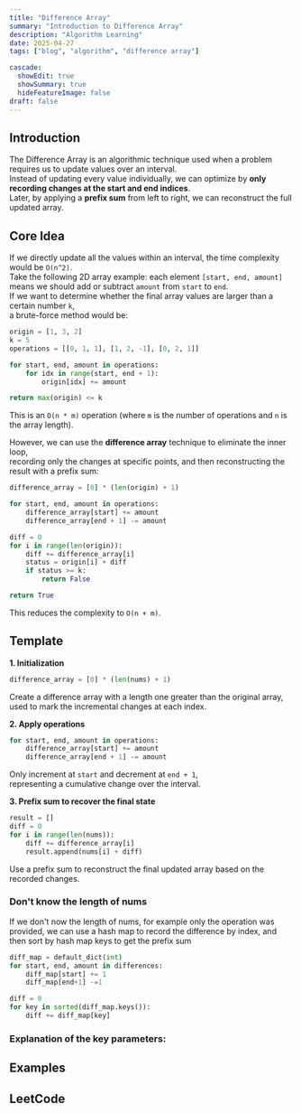 ```yaml
---
title: "Difference Array"
summary: "Introduction to Difference Array"
description: "Algorithm Learning"
date: 2025-04-27
tags: ["blog", "algorithm", "difference array"]

cascade:
  showEdit: true
  showSummary: true
  hideFeatureImage: false
draft: false
---
```


## Introduction

The Difference Array is an algorithmic technique used when a problem requires us to update values over an interval.  
Instead of updating every value individually, we can optimize by **only recording changes at the start and end indices**.  
Later, by applying a **prefix sum** from left to right, we can reconstruct the full updated array.

## Core Idea

If we directly update all the values within an interval, the time complexity would be `O(n^2)`.  
Take the following 2D array example: each element `[start, end, amount]` means we should add or subtract `amount` from `start` to `end`.  
If we want to determine whether the final array values are larger than a certain number `k`,  
a brute-force method would be:

```python
origin = [1, 3, 2]
k = 5
operations = [[0, 1, 1], [1, 2, -1], [0, 2, 1]]

for start, end, amount in operations:
    for idx in range(start, end + 1):
        origin[idx] += amount

return max(origin) <= k
```

This is an `O(n * m)` operation (where `m` is the number of operations and `n` is the array length).

However, we can use the **difference array** technique to eliminate the inner loop,  
recording only the changes at specific points, and then reconstructing the result with a prefix sum:

```python
difference_array = [0] * (len(origin) + 1)

for start, end, amount in operations:
    difference_array[start] += amount
    difference_array[end + 1] -= amount

diff = 0
for i in range(len(origin)):
    diff += difference_array[i]
    status = origin[i] + diff
    if status >= k:
        return False

return True
```

This reduces the complexity to `O(n + m)`.


## Template

**1. Initialization**
```python
difference_array = [0] * (len(nums) + 1)
```
Create a difference array with a length one greater than the original array,  
used to mark the incremental changes at each index.

**2. Apply operations**
```python
for start, end, amount in operations:
    difference_array[start] += amount
    difference_array[end + 1] -= amount
```
Only increment at `start` and decrement at `end + 1`,  
representing a cumulative change over the interval.

**3. Prefix sum to recover the final state**
```python
result = []
diff = 0
for i in range(len(nums)):
    diff += difference_array[i]
    result.append(nums[i] + diff)
```
Use a prefix sum to reconstruct the final updated array based on the recorded changes.

### Don't know the length of nums

If we don't now the length of nums, for example only the operation was provided, we can use a hash map to record the difference by index, and then sort by hash map keys to get the prefix sum
```python
diff_map = default_dict(int)
for start, end, amount in differences:
    diff_map[start] += 1
    diff_map[end+1] -=1

diff = 0
for key in sorted(diff_map.keys()):
    diff += diff_map[key]
```
### Explanation of the key parameters:

## Examples

## LeetCode